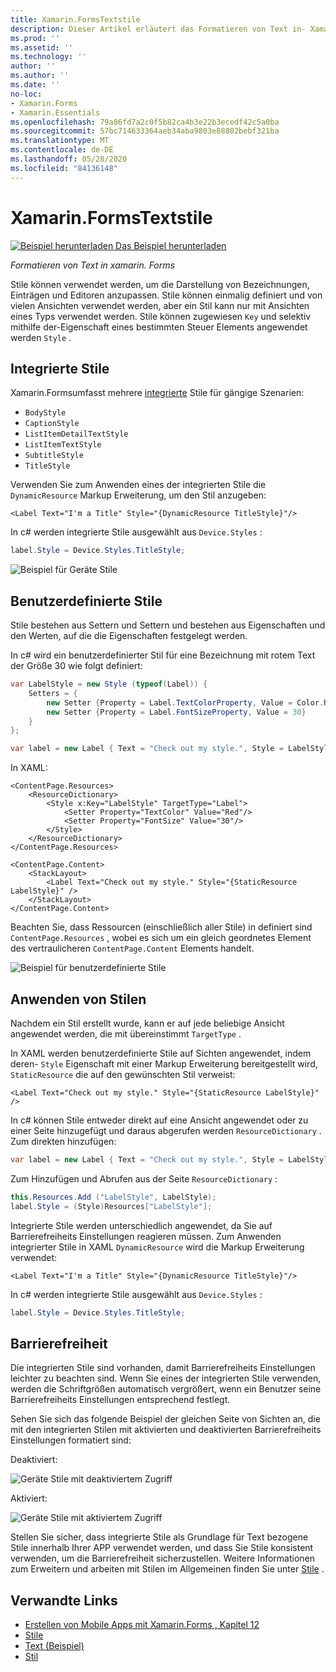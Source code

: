 ```yaml
---
title: Xamarin.FormsTextstile
description: Dieser Artikel erläutert das Formatieren von Text in- Xamarin.Forms Anwendungen. Stile können einmalig definiert und von vielen Ansichten verwendet werden, aber ein Stil kann nur mit Ansichten eines Typs verwendet werden.
ms.prod: ''
ms.assetid: ''
ms.technology: ''
author: ''
ms.author: ''
ms.date: ''
no-loc:
- Xamarin.Forms
- Xamarin.Essentials
ms.openlocfilehash: 79a86fd7a2c0f5b82ca4b3e22b3ecedf42c5a0ba
ms.sourcegitcommit: 57bc714633364aeb34aba9803e88802bebf321ba
ms.translationtype: MT
ms.contentlocale: de-DE
ms.lasthandoff: 05/28/2020
ms.locfileid: "84136148"
---
```

# <a name="xamarinforms-text-styles"></a>Xamarin.FormsTextstile

[![Beispiel herunterladen](~/media/shared/download.png) Das Beispiel herunterladen](https://docs.microsoft.com/samples/xamarin/xamarin-forms-samples/userinterface-text)

_Formatieren von Text in xamarin. Forms_

Stile können verwendet werden, um die Darstellung von Bezeichnungen, Einträgen und Editoren anzupassen. Stile können einmalig definiert und von vielen Ansichten verwendet werden, aber ein Stil kann nur mit Ansichten eines Typs verwendet werden.
Stile können zugewiesen `Key` und selektiv mithilfe der-Eigenschaft eines bestimmten Steuer Elements angewendet werden `Style` .

<a name="Built-In_Styles" />

## <a name="built-in-styles"></a>Integrierte Stile

Xamarin.Formsumfasst mehrere [integrierte](xref:Xamarin.Forms.Device.Styles) Stile für gängige Szenarien:

- `BodyStyle`
- `CaptionStyle`
- `ListItemDetailTextStyle`
- `ListItemTextStyle`
- `SubtitleStyle`
- `TitleStyle`

Verwenden Sie zum Anwenden eines der integrierten Stile die `DynamicResource` Markup Erweiterung, um den Stil anzugeben:

```xaml
<Label Text="I'm a Title" Style="{DynamicResource TitleStyle}"/>
```

In c# werden integrierte Stile ausgewählt aus `Device.Styles` :

```csharp
label.Style = Device.Styles.TitleStyle;
```

![Beispiel für Geräte Stile](styles-images/builtinstyles.png)

<a name="Custom_Styles" />

## <a name="custom-styles"></a>Benutzerdefinierte Stile

Stile bestehen aus Settern und Settern und bestehen aus Eigenschaften und den Werten, auf die die Eigenschaften festgelegt werden.

In c# wird ein benutzerdefinierter Stil für eine Bezeichnung mit rotem Text der Größe 30 wie folgt definiert:

```csharp
var LabelStyle = new Style (typeof(Label)) {
    Setters = {
        new Setter {Property = Label.TextColorProperty, Value = Color.Red},
        new Setter {Property = Label.FontSizeProperty, Value = 30}
    }
};

var label = new Label { Text = "Check out my style.", Style = LabelStyle };
```

In XAML:

```xaml
<ContentPage.Resources>
    <ResourceDictionary>
        <Style x:Key="LabelStyle" TargetType="Label">
            <Setter Property="TextColor" Value="Red"/>
            <Setter Property="FontSize" Value="30"/>
        </Style>
    </ResourceDictionary>
</ContentPage.Resources>

<ContentPage.Content>
    <StackLayout>
        <Label Text="Check out my style." Style="{StaticResource LabelStyle}" />
    </StackLayout>
</ContentPage.Content>
```

Beachten Sie, dass Ressourcen (einschließlich aller Stile) in definiert sind `ContentPage.Resources` , wobei es sich um ein gleich geordnetes Element des vertraulicheren `ContentPage.Content` Elements handelt.

![Beispiel für benutzerdefinierte Stile](styles-images/customstyle.png)

<a name="Applying_Styles" />

## <a name="applying-styles"></a>Anwenden von Stilen

Nachdem ein Stil erstellt wurde, kann er auf jede beliebige Ansicht angewendet werden, die mit übereinstimmt `TargetType` .

In XAML werden benutzerdefinierte Stile auf Sichten angewendet, indem deren- `Style` Eigenschaft mit einer Markup Erweiterung bereitgestellt wird, `StaticResource` die auf den gewünschten Stil verweist:

```xaml
<Label Text="Check out my style." Style="{StaticResource LabelStyle}" />
```

In c# können Stile entweder direkt auf eine Ansicht angewendet oder zu einer Seite hinzugefügt und daraus abgerufen werden `ResourceDictionary` . Zum direkten hinzufügen:

```csharp
var label = new Label { Text = "Check out my style.", Style = LabelStyle };
```

Zum Hinzufügen und Abrufen aus der Seite `ResourceDictionary` :

```csharp
this.Resources.Add ("LabelStyle", LabelStyle);
label.Style = (Style)Resources["LabelStyle"];
```

Integrierte Stile werden unterschiedlich angewendet, da Sie auf Barrierefreiheits Einstellungen reagieren müssen. Zum Anwenden integrierter Stile in XAML `DynamicResource` wird die Markup Erweiterung verwendet:

```xaml
<Label Text="I'm a Title" Style="{DynamicResource TitleStyle}"/>
```

In c# werden integrierte Stile ausgewählt aus `Device.Styles` :

```csharp
label.Style = Device.Styles.TitleStyle;
```

## <a name="accessibility"></a>Barrierefreiheit

Die integrierten Stile sind vorhanden, damit Barrierefreiheits Einstellungen leichter zu beachten sind. Wenn Sie eines der integrierten Stile verwenden, werden die Schriftgrößen automatisch vergrößert, wenn ein Benutzer seine Barrierefreiheits Einstellungen entsprechend festlegt.

Sehen Sie sich das folgende Beispiel der gleichen Seite von Sichten an, die mit den integrierten Stilen mit aktivierten und deaktivierten Barrierefreiheits Einstellungen formatiert sind:

Deaktiviert:

![Geräte Stile mit deaktiviertem Zugriff](styles-images/pre-access.png)

Aktiviert:

![Geräte Stile mit aktiviertem Zugriff](styles-images/post-access.png)

Stellen Sie sicher, dass integrierte Stile als Grundlage für Text bezogene Stile innerhalb Ihrer APP verwendet werden, und dass Sie Stile konsistent verwenden, um die Barrierefreiheit sicherzustellen. Weitere Informationen zum Erweitern und arbeiten mit Stilen im Allgemeinen finden Sie unter [Stile](~/xamarin-forms/user-interface/styles/index.md) .

## <a name="related-links"></a>Verwandte Links

- [Erstellen von Mobile Apps mit Xamarin.Forms , Kapitel 12](https://developer.xamarin.com/r/xamarin-forms/book/chapter12.pdf)
- [Stile](~/xamarin-forms/user-interface/styles/index.md)
- [Text (Beispiel)](https://docs.microsoft.com/samples/xamarin/xamarin-forms-samples/userinterface-text)
- [Stil](xref:Xamarin.Forms.Style)
